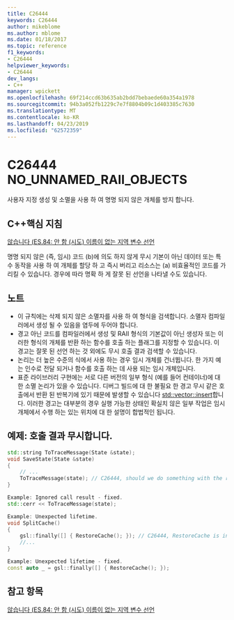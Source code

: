 ```yaml
---
title: C26444
keywords: C26444
author: mikeblome
ms.author: mblome
ms.date: 01/18/2017
ms.topic: reference
f1_keywords:
- C26444
helpviewer_keywords:
- C26444
dev_langs:
- C++
manager: wpickett
ms.openlocfilehash: 69f214ccd63b635ab2bdd7bebaede60a354a1978
ms.sourcegitcommit: 94b3a052fb1229c7e7f8804b09c1d403385c7630
ms.translationtype: MT
ms.contentlocale: ko-KR
ms.lasthandoff: 04/23/2019
ms.locfileid: "62572359"
---
```

# <a name="c26444-nounnamedraiiobjects"></a>C26444 NO_UNNAMED_RAII_OBJECTS

사용자 지정 생성 및 소멸을 사용 하 여 명명 되지 않은 개체를 방지 합니다.

## <a name="c-core-guidelines"></a>C++핵심 지침

[않습니다 (ES.84: 안 함 (시도) 이름이 없는 지역 변수 선언](https://github.com/isocpp/CppCoreGuidelines/blob/master/CppCoreGuidelines.md)

명명 되지 않은 (즉, 임시) 코드 (b)에 의도 하지 않게 무시 기본이 아닌 데이터 또는 특수 동작을 사용 하 여 개체를 할당 하 고 즉시 버리고 리소스는 (a) 비효율적인 코드를 가리킬 수 있습니다. 경우에 따라 명확 하 게 잘못 된 선언을 나타낼 수도 있습니다.

## <a name="notes"></a>노트

- 이 규칙에는 삭제 되지 않은 소멸자를 사용 하 여 형식을 검색합니다. 소멸자 컴파일러에서 생성 될 수 있음을 염두에 두어야 합니다.
- 경고 아닌 코드를 컴파일러에서 생성 및 RAII 형식의 기본값이 아닌 생성자 또는 이러한 형식의 개체를 반환 하는 함수를 호출 하는 플래그를 지정할 수 있습니다. 이 경고는 잘못 된 선언 하는 것 외에도 무시 호출 결과 검색할 수 있습니다.
- 논리는 더 높은 수준의 식에서 사용 하는 경우 임시 개체를 건너뜁니다. 한 가지 예는 인수로 전달 되거나 함수를 호출 하는 데 사용 되는 임시 개체입니다.
- 표준 라이브러리 구현에는 서로 다른 버전의 일부 형식 (예를 들어 컨테이너)에 대 한 소멸 논리가 있을 수 있습니다. 디버그 빌드에 대 한 불필요 한 경고 무시 같은 호출에서 반환 된 반복기에 있기 때문에 발생할 수 있습니다 [std::vector::insert](/cpp/standard-library/vector-class#insert)합니다. 이러한 경고는 대부분의 경우 실행 가능한 상태인 확실치 않은 일부 작업은 임시 개체에서 수행 하는 있는 위치에 대 한 설명이 합법적인 됩니다.

## <a name="example-ignored-call-result"></a>예제: 호출 결과 무시합니다.

```cpp
std::string ToTraceMessage(State &state);
void SaveState(State &state)
{
    // ...
    ToTraceMessage(state); // C26444, should we do something with the result of this call?
}

Example: Ignored call result - fixed.
std::cerr << ToTraceMessage(state);

Example: Unexpected lifetime.
void SplitCache()
{
    gsl::finally([] { RestoreCache(); }); // C26444, RestoreCache is invoked immediately!
    //...
}

Example: Unexpected lifetime - fixed.
const auto _ = gsl::finally([] { RestoreCache(); });
```

## <a name="see-also"></a>참고 항목

[않습니다 (ES.84: 안 함 (시도) 이름이 없는 지역 변수 선언](https://github.com/isocpp/CppCoreGuidelines/blob/master/CppCoreGuidelines.md)
